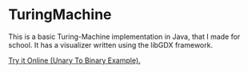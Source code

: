 # TuringMachine

This is a basic Turing-Machine implementation in Java, that I made for school.
It has a visualizer written using the libGDX framework.

[Try it Online (Unary To Binary Example).](http://quexten.github.io/TuringMachine/)

